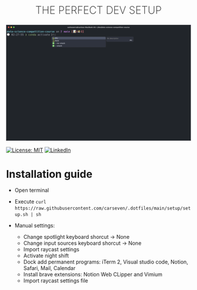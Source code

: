 <h2 style="
    text-align: center;
    font-weight:200;
    font-size: 28px;
    text-transform: uppercase;
">The perfect dev setup</h2>
<p align="center">
    <img src="terminal.png"/>
</p>

[![License: MIT](https://img.shields.io/badge/License-MIT-yellow.svg)](https://opensource.org/licenses/MIT)
[![LinkedIn](https://img.shields.io/badge/Follow-linkedin-0077b5.svg?style=flat-square)](https://www.linkedin.com/in/carles-serra-vendrell/)

# Installation guide

- Open terminal
- Execute
  `curl https://raw.githubusercontent.com/carseven/.dotfiles/main/setup/setup.sh | sh`

- Manual settings:
    <!-- Preferences > Keyboard > Shortcuts -->

  - Change spotlight keyboard shorcut -> None
  - Change input sources keyboard shorcut -> None
  - Import raycast settings
  - Activate night shift
  - Dock add permanent programs: iTerm 2, Visual studio code, Notion, Safari, Mail, Calendar
  - Install brave extensions: Notion Web CLipper and Vimium
  - Import raycast settings file
